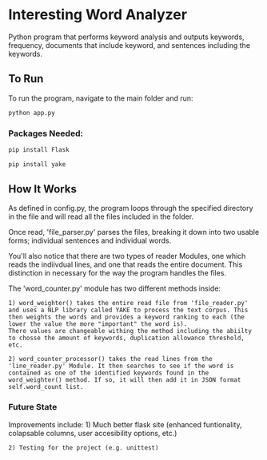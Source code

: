 # Interesting Word Analyzer

Python program that performs keyword analysis and outputs keywords, frequency, documents that include keyword, and sentences including the keywords.


## To Run

To run the program, navigate to the main folder and run:
```bash
python app.py
```

### Packages Needed:

```bash
pip install Flask
```

```bash
pip install yake
```


## How It Works

As defined in config.py, the program loops through the specified directory in the file and will read all the files included in the folder.

Once read, 'file_parser.py' parses the files, breaking it down into two usable forms; individual sentences and individual words.

You'll also notice that there are two types of reader Modules, one which reads the indiivdual lines, and one that reads the entire document. This distinction in necessary for the way the program handles the files.

The 'word_counter.py' module has two different methods inside:

    1) word_weighter() takes the entire read file from 'file_reader.py' and uses a NLP library called YAKE to process the text corpus. This then weights the words and provides a keyword ranking to each (the lower the value the more "important" the word is).
    There values are changeable withing the method including the abiilty to chosse the amount of keywords, duplication allowance threshold, etc.

    2) word_counter_processor() takes the read lines from the 'line_reader.py' Module. It then searches to see if the word is contained as one of the identified keywords found in the word_weighter() method. If so, it will then add it in JSON format self.word_count list.



### Future State

Improvements include:
    1) Much better flask site (enhanced funtionality, colapsable columns, user accesibility options, etc.)
    
    2) Testing for the project (e.g. unittest)
